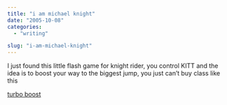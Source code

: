 ```yaml
---
title: "i am michael knight"
date: "2005-10-08"
categories: 
  - "writing"

slug: "i-am-michael-knight"
---
```


I just found this little flash game for knight rider, you control KITT and the idea is to boost your way to the biggest jump, you just can’t buy class like this

[turbo boost](http://www.universal-playback.com/Zones/KnightRider/)
